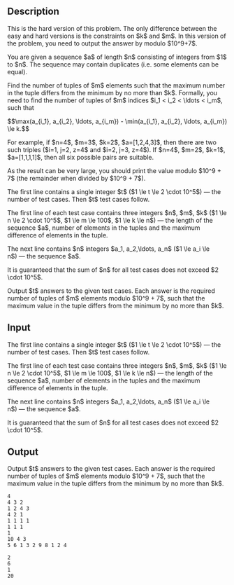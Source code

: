 ## Description

<div><p><span class="tex-font-style-bf">This is the hard version of this problem. The only difference between the easy and hard versions is the constraints on $k$ and $m$. In this version of the problem, you need to output the answer by modulo $10^9+7$.</span></p><p>You are given a sequence $a$ of length $n$ consisting of integers from $1$ to $n$. <span class="tex-font-style-bf">The sequence may contain duplicates (i.e. some elements can be equal)</span>.</p><p>Find the number of tuples of $m$ elements such that the maximum number in the tuple differs from the minimum by no more than $k$. Formally, you need to find the number of tuples of $m$ indices $i_1 &lt; i_2 &lt; \ldots &lt; i_m$, such that</p><p>$$\max(a_{i_1}, a_{i_2}, \ldots, a_{i_m}) - \min(a_{i_1}, a_{i_2}, \ldots, a_{i_m}) \le k.$$</p><p>For example, if $n=4$, $m=3$, $k=2$, $a=[1,2,4,3]$, then there are two such triples ($i=1, j=2, z=4$ and $i=2, j=3, z=4$). If $n=4$, $m=2$, $k=1$, $a=[1,1,1,1]$, then all six possible pairs are suitable.</p><p><span class="tex-font-style-bf">As the result can be very large, you should print the value modulo $10^9 + 7$ (the remainder when divided by $10^9 + 7$)</span>.</p></div><div class="input-specification"><p>The first line contains a single integer $t$ ($1 \le t \le 2 \cdot 10^5$)&nbsp;— the number of test cases. Then $t$ test cases follow.</p><p>The first line of each test case contains three integers $n$, $m$, $k$ ($1 \le n \le 2 \cdot 10^5$, $1 \le m \le 100$, $1 \le k \le n$)&nbsp;— the length of the sequence $a$, number of elements in the tuples and the maximum difference of elements in the tuple.</p><p>The next line contains $n$ integers $a_1, a_2,\ldots, a_n$ ($1 \le a_i \le n$)&nbsp;— the sequence $a$.</p><p>It is guaranteed that the sum of $n$ for all test cases does not exceed $2 \cdot 10^5$.</p></div><div class="output-specification"><p>Output $t$ answers to the given test cases. Each answer is the required number of tuples of $m$ elements modulo $10^9 + 7$, such that the maximum value in the tuple differs from the minimum by no more than $k$.</p></div>

## Input

<p>The first line contains a single integer $t$ ($1 \le t \le 2 \cdot 10^5$)&nbsp;— the number of test cases. Then $t$ test cases follow.</p><p>The first line of each test case contains three integers $n$, $m$, $k$ ($1 \le n \le 2 \cdot 10^5$, $1 \le m \le 100$, $1 \le k \le n$)&nbsp;— the length of the sequence $a$, number of elements in the tuples and the maximum difference of elements in the tuple.</p><p>The next line contains $n$ integers $a_1, a_2,\ldots, a_n$ ($1 \le a_i \le n$)&nbsp;— the sequence $a$.</p><p>It is guaranteed that the sum of $n$ for all test cases does not exceed $2 \cdot 10^5$.</p>

## Output

<p>Output $t$ answers to the given test cases. Each answer is the required number of tuples of $m$ elements modulo $10^9 + 7$, such that the maximum value in the tuple differs from the minimum by no more than $k$.</p>





```input1
4
4 3 2
1 2 4 3
4 2 1
1 1 1 1
1 1 1
1
10 4 3
5 6 1 3 2 9 8 1 2 4
```




```output1
2
6
1
20
```


